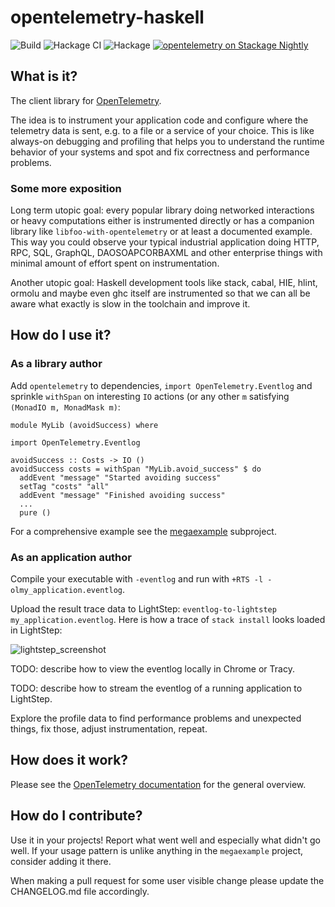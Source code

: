 # opentelemetry-haskell

![Build](https://github.com/ethercrow/opentelemetry-haskell/workflows/Build/badge.svg)
![Hackage CI](https://matrix.hackage.haskell.org/api/v2/packages/opentelemetry/badge)
![Hackage](https://img.shields.io/hackage/v/opentelemetry)
[![opentelemetry on Stackage Nightly](http://stackage.org/package/opentelemetry/badge/nightly)](http://stackage.org/nightly/package/opentelemetry)

## What is it?

The client library for [OpenTelemetry](https://opentelemetry.io).

The idea is to instrument your application code and configure where the telemetry data is sent, e.g. to a file or a service of your choice. This is like always-on debugging and profiling that helps you to understand the runtime behavior of your systems and spot and fix correctness and performance problems.

### Some more exposition

Long term utopic goal: every popular library doing networked interactions or heavy computations either is instrumented directly or has a companion library like `libfoo-with-opentelemetry` or at least a documented example. This way you could observe your typical industrial application doing HTTP, RPC, SQL, GraphQL, DAOSOAPCORBAXML and other enterprise things with minimal amount of effort spent on instrumentation.

Another utopic goal: Haskell development tools like stack, cabal, HIE, hlint, ormolu and maybe even ghc itself are instrumented so that we can all be aware what exactly is slow in the toolchain and improve it.

## How do I use it?

### As a library author

Add `opentelemetry` to dependencies, `import OpenTelemetry.Eventlog` and sprinkle `withSpan` on interesting `IO` actions (or any other `m` satisfying `(MonadIO m, MonadMask m)`:

```
module MyLib (avoidSuccess) where

import OpenTelemetry.Eventlog

avoidSuccess :: Costs -> IO ()
avoidSuccess costs = withSpan "MyLib.avoid_success" $ do
  addEvent "message" "Started avoiding success"
  setTag "costs" "all"
  addEvent "message" "Finished avoiding success"
  ...
  pure ()
```

For a comprehensive example see the [megaexample](megaexample/README.md) subproject.

### As an application author

Compile your executable with `-eventlog` and run with `+RTS -l -olmy_application.eventlog`.

Upload the result trace data to LightStep: `eventlog-to-lightstep my_application.eventlog`. Here is how a trace of `stack install` looks loaded in LightStep:

![lightstep_screenshot](https://i.imgur.com/fenCK7f.png)

TODO: describe how to view the eventlog locally in Chrome or Tracy.

TODO: describe how to stream the eventlog of a running application to LightStep.

Explore the profile data to find performance problems and unexpected things, fix those, adjust instrumentation, repeat.

## How does it work?

Please see the [OpenTelemetry documentation](https://github.com/open-telemetry/opentelemetry-specification/blob/master/specification/overview.md) for the general overview.

## How do I contribute?

Use it in your projects! Report what went well and especially what didn't go
well. If your usage pattern is unlike anything in the `megaexample` project,
consider adding it there.

When making a pull request for some user visible change please update the
CHANGELOG.md file accordingly.

